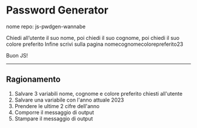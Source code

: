 # Password Generator

nome repo: js-pwdgen-wannabe

Chiedi all’utente il suo nome,
poi chiedi il suo cognome,
poi chiedi il suo colore preferito
Infine scrivi sulla pagina nomecognomecolorepreferito23

Buon JS!

***

## Ragionamento ##
1. Salvare 3 variabili nome, cognome e colore preferito chiesti all'utente
1. Salvare una variabile con l'anno attuale 2023
1. Prendere le ultime 2 cifre dell'anno
1. Comporre il messaggio di output
1. Stampare il messaggio di output
